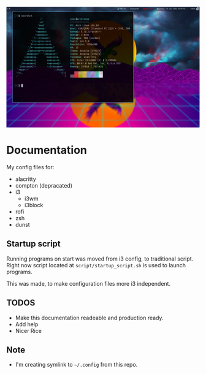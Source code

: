 ![This is first version of my rice, more to come!](rice_v1.png)
# Documentation

My config files for:
- alacritty
- compton (depracated)
- i3
  - i3wm
  - i3block
- rofi
- zsh
- dunst

## Startup script

Running programs on start was moved from i3 config, to traditional script. 
Right now script located at ```script/startup_script.sh``` is used to launch
programs.

This was made, to make configuration files more i3 independent.

## TODOS

- Make this documentation readeable and production ready.
- Add help
- Nicer Rice

## Note

- I'm creating symlink to ```~/.config``` from this repo.
